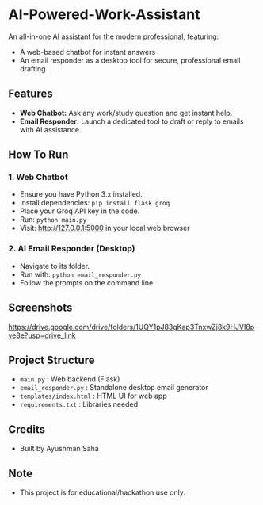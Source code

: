 # AI-Powered-Work-Assistant

An all-in-one AI assistant for the modern professional, featuring:
- A web-based chatbot for instant answers
- An email responder as a desktop tool for secure, professional email drafting

## Features

- **Web Chatbot:** Ask any work/study question and get instant help.
- **Email Responder:** Launch a dedicated tool to draft or reply to emails with AI assistance.

## How To Run

### 1. Web Chatbot
- Ensure you have Python 3.x installed.
- Install dependencies: `pip install flask groq`
- Place your Groq API key in the code.
- Run: `python main.py`
- Visit: http://127.0.0.1:5000 in your local web browser
  
### 2. AI Email Responder (Desktop)
- Navigate to its folder.
- Run with: `python email_responder.py`
- Follow the prompts on the command line.



## Screenshots

https://drive.google.com/drive/folders/1UQY1pJ83gKap3TnxwZj8k9HJVI8pye8e?usp=drive_link

## Project Structure

- `main.py` : Web backend (Flask)
- `email_responder.py` : Standalone desktop email generator
- `templates/index.html` : HTML UI for web app
- `requirements.txt` : Libraries needed

## Credits
- Built by Ayushman Saha

## Note
- This project is for educational/hackathon use only.
